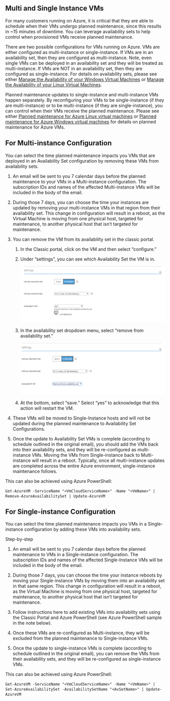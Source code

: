 ﻿

## Multi and Single Instance VMs
For many customers running on Azure, it is critical that they are able to schedule when their VMs undergo planned maintenance, since this results in ~15 minutes of downtime. You can leverage availability sets to help control when provisioned VMs receive planned maintenance.

There are two possible configurations for VMs running on Azure. VMs are either configured as multi-instance or single-instance. If VMs are in an availability set, then they are configured as multi-instance. Note, even single VMs can be deployed in an availability set and they will be treated as multi-instance. If VMs are NOT in an availability set, then they are configured as single-instance.  For details on availability sets, please see either [Manage the Availability of your Windows Virtual Machines](../articles/virtual-machines/virtual-machines-windows-manage-availability.md) or [Manage the Availability of your Linux Virtual Machines](../articles/virtual-machines/virtual-machines-linux-manage-availability.md).

Planned maintenance updates to single-instance and multi-instance VMs happen separately. By reconfiguring your VMs to be single-instance (if they are multi-instance) or to be multi-instance (if they are single-instance), you can control when their VMs receive the planned maintenance. Please see either [Planned maintenance for Azure Linux virtual machines](../articles/virtual-machines/virtual-machines-linux-planned-maintenance.md) or [Planned maintenance for Azure Windows virtual machines](../articles/virtual-machines/virtual-machines-windows-planned-maintenance.md) for details on planned maintenance for Azure VMs.

## For Multi-instance Configuration
You can select the time planned maintenance impacts you VMs that are deployed in an Availability Set configuration by removing these VMs from availability sets.

1.	An email will be sent to you 7 calendar days before the planned maintenance to your VMs in a Multi-instance configuration. The subscription IDs and names of the affected Multi-instance VMs will be included in the body of the email.

2.	During those 7 days, you can choose the time your instances are updated by removing your multi-instance VMs in that region from their availability set. This change in configuration will result in a reboot, as the Virtual Machine is moving from one physical host, targeted for maintenance, to another physical host that isn’t targeted for maintenance. 

3.	You can remove the VM from its availability set in the classic portal. 
   
    1.	In the Classic portal, click on the VM and then select “configure.” 

    2.	Under “settings”, you can see which Availability Set the VM is in.

        ![Availability Set Selection](./media/virtual-machines-planned-maintenance-schedule/availabilitysetselection.png)

    3.	In the availability set dropdown menu, select “remove from availability set.”

        ![Remove from Set](./media/virtual-machines-planned-maintenance-schedule/availabilitysetselectionconfiguration.png)

    4.	At the bottom, select “save.” Select “yes” to acknowledge that this action will restart the VM.

4.	These VMs will be moved to Single-Instance hosts and will not be updated during the planned maintenance to Availability Set Configurations.

5.	Once the update to Availability Set VMs is complete (according to schedule outlined in the original email), you should  add the VMs back into their availability sets, and they will be re-configured as multi-instance VMs. Moving the VMs from Single-instance back to Multi-instance will result in a reboot. Typically, once all multi-instance updates are completed across the entire Azure environment, single-instance maintenance follows.

This can also be achieved using Azure PowerShell:

```
Get-AzureVM -ServiceName "<VmCloudServiceName>" -Name "<VmName>" | Remove-AzureAvailabilitySet | Update-AzureVM
```

## For Single-instance Configuration
You can select the time planned maintenance impacts you VMs in a Single-instance configuration by adding these VMs into availability sets.

Step-by-step

1.	An email will be sent to you 7 calendar days before the planned maintenance to VMs in a Single-instance configuration. The subscription IDs and names of the affected Single-Instance VMs will be included in the body of the email. 

2.	During those 7 days, you can choose the time your instance reboots by moving your Single-instance VMs by moving them into an availability set in that same region. This change in configuration will result in a reboot, as the Virtual Machine is moving from one physical host, targeted for maintenance, to another physical host that isn’t targeted for maintenance.

3.	Follow instructions here to add existing VMs into availability sets using the Classic Portal and Azure PowerShell (see Azure PowerShell sample in the note below).

4.	Once these VMs are re-configured as Multi-instance, they will be excluded from the planned maintenance to Single-instance VMs.

5.	Once the update to single-instance VMs is complete (according to schedule outlined in the original email), you can remove the VMs from their availability sets, and they will be re-configured as single-instance VMs.

This can also be achieved using Azure PowerShell:

    Get-AzureVM -ServiceName "<VmCloudServiceName>" -Name "<VmName>" | Set-AzureAvailabilitySet -AvailabilitySetName "<AvSetName>" | Update-AzureVM

<!--Anchors-->



<!--Link references-->
[Virtual Machines Manage Availability]: virtual-machines-windows-tutorial.md
[Understand planned versus unplanned maintenance]: virtual-machines-manage-availability.md#Understand-planned-versus-unplanned-maintenance/
